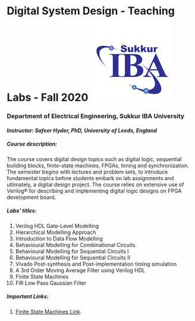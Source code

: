 
# Digital System Design - Teaching Labs - Fall 2020  ![alt text](/1546489864.png)


###  Department of Electrical Engineering, Sukkur IBA University
#### *Instructor: Safeer Hyder, PhD, University of Leeds, England*

##### Course description:
The course covers digital design topics such as digital logic, sequential building blocks, finite-state machines, FPGAs, timing and synchronization. The semester begins with lectures and problem sets, to introduce fundamental topics before students embark on lab assignments and ultimately, a digital design project. The course relies on extensive use of Verilog® for describing and implementing digital logic designs on FPGA development board.

##### Labs' titles:
1. Verilog HDL Gate-Level Modelling
2. Hierarchical Modelling Approach
3. Introduction to Data Flow Modelling
4. Behavioural Modelling for Combinational Circuits
5. Behavioural Modelling for Sequential Circuits I
6. Behavioural Modelling for Sequential Circuits II
7. Vivado Post-synthesis and Post-implementation timing simulation
8. A 3rd Order Moving Average Filter using Verilog HDL
9. Finite State Machines
10. FIR Low Pass Gaussian Filter 


##### Important Links:

1. [Finite State Machines Link](https://verilogguide.readthedocs.io/en/latest/verilog/fsm.html).

